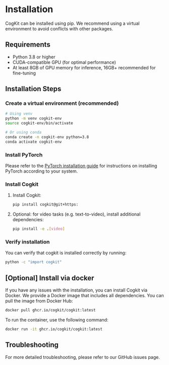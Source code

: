 ---
---

# Installation

CogKit can be installed using pip. We recommend using a virtual environment to avoid conflicts with other packages.

## Requirements

- Python 3.8 or higher
- CUDA-compatible GPU (for optimal performance)
- At least 8GB of GPU memory for inference, 16GB+ recommended for fine-tuning

## Installation Steps

### Create a virtual environment (recommended)

```bash
# Using venv
python -m venv cogkit-env
source cogkit-env/bin/activate

# Or using conda
conda create -n cogkit-env python=3.8
conda activate cogkit-env
```

### Install PyTorch

Please refer to the [PyTorch installation guide](https://pytorch.org/get-started/locally/) for instructions on installing PyTorch according to your system.

### Install Cogkit
<!-- FIXME: Install via pip install cogkit or via clone&local install? -->

1. Install Cogkit:

   <!-- TODO: add github link -->
   ```bash
   pip install cogkit@git+https:
   ```

2. Optional: for video tasks (e.g. text-to-video), install additional dependencies:

   ```bash
   pip install -e .[video]
   ```


### Verify installation

You can verify that cogkit is installed correctly by running:

```bash
python -c "import cogkit"
```

<!-- TODO: add in roadmap -->
## [Optional] Install via docker

If you have any issues with the installation, you can install Cogkit via Docker. We provide a Docker image that includes all dependencies. You can pull the image from Docker Hub:

<!-- FIXME: add link to the docker image -->
```bash
docker pull ghcr.io/cogkit/cogkit:latest
```

To run the container, use the following command:

<!-- FIXME: add link to the docker image -->
```bash
docker run -it ghcr.io/cogkit/cogkit:latest
```

## Troubleshooting

For more detailed troubleshooting, please refer to our GitHub issues page.
